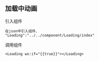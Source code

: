## 加载中动画

引入组件
```
在json中引入组件、
"Loading":"../../component/Loading/index"
```

调用组件
```
<Loading wx:if="{{true}}"></Loading>

```



